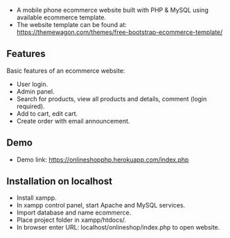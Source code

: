 - A mobile phone ecommerce website built with PHP & MySQL using available ecommerce template.
- The website template can be found at: https://themewagon.com/themes/free-bootstrap-ecommerce-template/

## Features
Basic features of an ecommerce website:
- User login.
- Admin panel.
- Search for products, view all products and details, comment (login required).
- Add to cart, edit cart.
- Create order with email announcement.

## Demo
- Demo link: https://onlineshopphp.herokuapp.com/index.php

## Installation on localhost
- Install xampp.
- In xampp control panel, start Apache and MySQL services.
- Import database and name ecommerce.
- Place project folder in xampp/htdocs/.
- In browser enter URL: localhost/onlineshop/index.php to open website.
